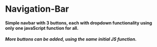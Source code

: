 # Navigation-Bar

#### Simple navbar with 3 buttons, each with dropdown functionality using only one javaScript function for all.

##### More buttons can be added, using the same initial JS function.
